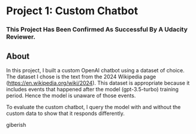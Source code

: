# Project 1: Custom Chatbot
### This Project Has Been Confirmed As Successful By A Udacity Reviewer.

## About
In this project, I built a custom OpenAI chatbot using a dataset of choice.
The dataset I chose is the text from the 2024 Wikipedia page (https://en.wikipedia.org/wiki/2024). This dataset is appropriate because it includes events that happened after the model (gpt-3.5-turbo) training period. Hence the model is unaware of those events.

To evaluate the custom chatbot, I query the model with and without the custom data to show that it responds differently.

giberish
